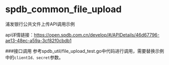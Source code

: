 # spdb_common_file_upload
浦发银行公共文件上传API调用示例

api详情链接：https://open.spdb.com.cn/develop/#/APIDetails/46d67796-ae13-48ec-a59a-3cf82f0cbdb1

###接口调用
参考spdb_util/file_upload_test.go中代码进行调用，需要替换示例中的```clientId、secret```参数。